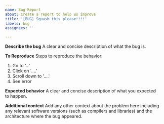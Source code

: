```yaml
---
name: Bug Report
about: Create a report to help us improve
title: '[BUG] Squash this please!!!!'
labels: bug
assignees: ''

---
```


**Describe the bug**
A clear and concise description of what the bug is.

**To Reproduce**
Steps to reproduce the behavior:
1. Go to '...'
2. Click on '....'
3. Scroll down to '....'
4. See error

**Expected behavior**
A clear and concise description of what you expected to happen.

**Additional context**
Add any other context about the problem here including any relevant software versions (such as compilers
and libraries) and the architecture where the bug appeared.
